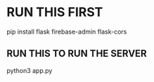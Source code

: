 # RUN THIS FIRST

pip install flask firebase-admin flask-cors

## RUN THIS TO RUN THE SERVER

python3 app.py

